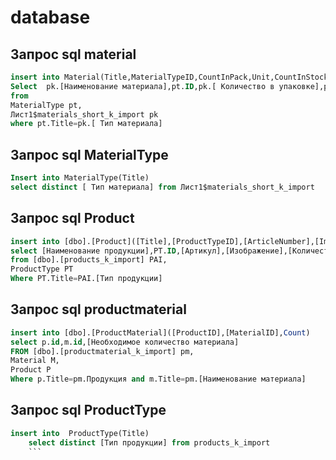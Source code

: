# database
## Запрос sql material
```sql
insert into Material(Title,MaterialTypeID,CountInPack,Unit,CountInStock,MinCount,Cost)
Select  pk.[Наименование материала],pt.ID,pk.[ Количество в упаковке],pk.[ Единица измерения],pk.[ Количество на складе],pk.[ Минимальный возможный остаток],pk.[ Стоимость]
from
MaterialType pt,
Лист1$materials_short_k_import pk
where pt.Title=pk.[ Тип материала]
```
   
   
## Запрос sql MaterialType
```sql
Insert into MaterialType(Title)
select distinct [ Тип материала] from Лист1$materials_short_k_import
```

## Запрос sql Product
```sql
insert into [dbo].[Product]([Title],[ProductTypeID],[ArticleNumber],[Image],[ProductionPersonCount],[ProductionWorkshopNumber],[MinCostForAgent])
select [Наименование продукции],PT.ID,[Артикул],[Изображение],[Количество человек для производства],[Номер а для производства],[Минимальная стоимость для агента]
from [dbo].[products_k_import] PAI,
ProductType PT
Where PT.Title=PAI.[Тип продукции]
```


## Запрос sql productmaterial
```sql
insert into [dbo].[ProductMaterial]([ProductID],[MaterialID],Count)
select p.id,m.id,[Необходимое количество материала]
FROM [dbo].[productmaterial_k_import] pm,
Material M,
Product P
Where p.Title=pm.Продукция and m.Title=pm.[Наименование материала]
```

## Запрос sql  ProductType
``` sql
insert into  ProductType(Title) 
    select distinct [Тип продукции] from products_k_import
    ```
